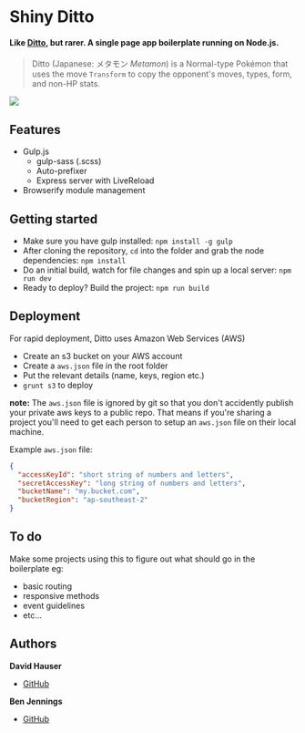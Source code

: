 # Shiny Ditto

#### Like [Ditto](https://github.com/measured/ditto), but rarer. A single page app boilerplate running on Node.js.
> Ditto (Japanese: メタモン *Metamon*) is a Normal-type Pokémon that uses the move `Transform` to copy the opponent's moves, types, form, and non-HP stats.

![](http://cl.ly/image/2e1f2H0Q130G/shiny_ditto.gif)

## Features

- Gulp.js
  * gulp-sass (.scss)
  * Auto-prefixer
  * Express server with LiveReload
- Browserify module management

## Getting started
- Make sure you have gulp installed: `npm install -g gulp`
- After cloning the repository, `cd` into the folder and grab the node dependencies: `npm install`
- Do an initial build, watch for file changes and spin up a local server: `npm run dev`
- Ready to deploy? Build the project: `npm run build`

## Deployment

For rapid deployment, Ditto uses Amazon Web Services (AWS)
- Create an s3 bucket on your AWS account
- Create a `aws.json` file in the root folder
- Put the relevant details (name, keys, region etc.)
- `grunt s3` to deploy

**note:** The `aws.json` file is ignored by git so that you don't accidently publish your private aws keys to a public repo. That means if you're sharing a project you'll need to get each person to setup an `aws.json` file on their local machine.

Example `aws.json` file:

```json
{
  "accessKeyId": "short string of numbers and letters",
  "secretAccessKey": "long string of numbers and letters",
  "bucketName": "my.bucket.com",
  "bucketRegion": "ap-southeast-2"
}
```

## To do

Make some projects using this to figure out what should go in the boilerplate eg:
- basic routing
- responsive methods
- event guidelines
- etc...

## Authors
**David Hauser**
- [GitHub](http://github.com/haustraliaer)

**Ben Jennings**
- [GitHub](http://github.com/jenbennings)
